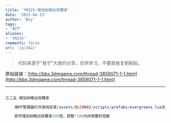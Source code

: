 ```yaml
---
title: 'YN325-增加树精出现概率'
date: '2025-04-23'
author: 'Bny'
tags:
- '易宁'
aliases:
- 'YN325'
comments: false
url: '/p/342/'
---
```


> 代码来源于“易宁”大佬的分享，仅供学习，不要直接复制粘贴。

原帖链接：[http://bbs.3dmgame.com/thread-3859071-1-1.html](http://bbs.3dmgame.com/thread-3859071-1-1.html)

---

```lua  

三二五.增加树精出现概率

	用MT管理器打开游戏目录/assets/DLC0002/scripts/prefabs/evergreens.lua文件，将if math.random() <= TUNING.LEIF_PERCENT_CHANCE then替换为if math.random() <= TUNING.LEIF_PERCENT_CHANCE*100 then

	即可增加树精出现概率100倍，调整*100为你想要的倍数

```  

